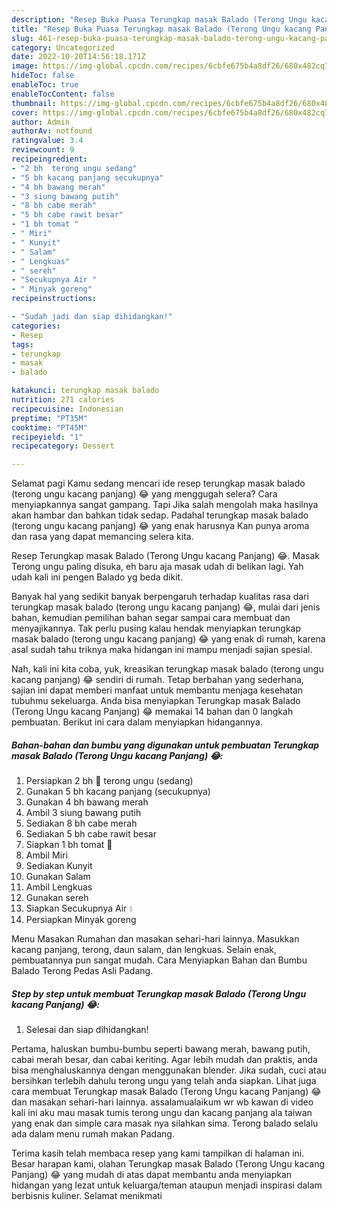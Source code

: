 ```yaml
---
description: "Resep Buka Puasa Terungkap masak Balado (Terong Ungu kacang Panjang) 😂 yang Lezat Sekali"
title: "Resep Buka Puasa Terungkap masak Balado (Terong Ungu kacang Panjang) 😂 yang Lezat Sekali"
slug: 461-resep-buka-puasa-terungkap-masak-balado-terong-ungu-kacang-panjang-yang-lezat-sekali
category: Uncategorized
date: 2022-10-20T14:56:18.171Z
image: https://img-global.cpcdn.com/recipes/6cbfe675b4a8df26/680x482cq70/terungkap-masak-balado-terong-ungu-kacang-panjang-foto-resep-utama.jpg
hideToc: false
enableToc: true
enableTocContent: false
thumbnail: https://img-global.cpcdn.com/recipes/6cbfe675b4a8df26/680x482cq70/terungkap-masak-balado-terong-ungu-kacang-panjang-foto-resep-utama.jpg
cover: https://img-global.cpcdn.com/recipes/6cbfe675b4a8df26/680x482cq70/terungkap-masak-balado-terong-ungu-kacang-panjang-foto-resep-utama.jpg
author: Admin
authorAv: notfound
ratingvalue: 3.4
reviewcount: 9
recipeingredient:
- "2 bh  terong ungu sedang"
- "5 bh kacang panjang secukupnya"
- "4 bh bawang merah"
- "3 siung bawang putih"
- "8 bh cabe merah"
- "5 bh cabe rawit besar"
- "1 bh tomat "
- " Miri"
- " Kunyit"
- " Salam"
- " Lengkuas"
- " sereh"
- "Secukupnya Air "
- " Minyak goreng"
recipeinstructions:

- "Sudah jadi dan siap dihidangkan!"
categories:
- Resep
tags:
- terungkap
- masak
- balado

katakunci: terungkap masak balado 
nutrition: 271 calories
recipecuisine: Indonesian
preptime: "PT35M"
cooktime: "PT45M"
recipeyield: "1"
recipecategory: Dessert

---
```



Selamat pagi Kamu sedang mencari ide resep terungkap masak balado (terong ungu kacang panjang) 😂 yang menggugah selera? Cara menyiapkannya sangat gampang. Tapi Jika salah mengolah maka hasilnya akan hambar dan bahkan tidak sedap. Padahal terungkap masak balado (terong ungu kacang panjang) 😂 yang enak harusnya Kan punya aroma dan rasa yang dapat memancing selera kita.


Resep Terungkap masak Balado (Terong Ungu kacang Panjang) 😂. Masak Terong ungu paling disuka, eh baru aja masak udah di belikan lagi. Yah udah kali ini pengen Balado yg beda dikit.

Banyak hal yang sedikit banyak berpengaruh terhadap kualitas rasa dari terungkap masak balado (terong ungu kacang panjang) 😂, mulai dari jenis bahan, kemudian pemilihan bahan segar sampai cara membuat dan menyajikannya. Tak perlu pusing kalau hendak menyiapkan terungkap masak balado (terong ungu kacang panjang) 😂 yang enak di rumah, karena asal sudah tahu triknya maka hidangan ini mampu menjadi sajian spesial.


Nah, kali ini kita coba, yuk, kreasikan terungkap masak balado (terong ungu kacang panjang) 😂 sendiri di rumah. Tetap berbahan yang sederhana, sajian ini dapat memberi manfaat untuk membantu menjaga kesehatan tubuhmu sekeluarga. Anda bisa menyiapkan Terungkap masak Balado (Terong Ungu kacang Panjang) 😂 memakai 14 bahan dan 0 langkah pembuatan. Berikut ini cara dalam menyiapkan hidangannya.

<!--inarticleads1-->

##### Bahan-bahan dan bumbu yang digunakan untuk pembuatan Terungkap masak Balado (Terong Ungu kacang Panjang) 😂:

1. Persiapkan 2 bh 🍆 terong ungu (sedang)
1. Gunakan 5 bh kacang panjang (secukupnya)
1. Gunakan 4 bh bawang merah
1. Ambil 3 siung bawang putih
1. Sediakan 8 bh cabe merah
1. Sediakan 5 bh cabe rawit besar
1. Siapkan 1 bh tomat 🍅
1. Ambil  Miri
1. Sediakan  Kunyit
1. Gunakan  Salam
1. Ambil  Lengkuas
1. Gunakan  sereh
1. Siapkan Secukupnya Air 💧
1. Persiapkan  Minyak goreng


Menu Masakan Rumahan dan masakan sehari-hari lainnya. Masukkan kacang panjang, terong, daun salam, dan lengkuas. Selain enak, pembuatannya pun sangat mudah. Cara Menyiapkan Bahan dan Bumbu Balado Terong Pedas Asli Padang. 

<!--inarticleads2-->

##### Step by step untuk membuat Terungkap masak Balado (Terong Ungu kacang Panjang) 😂:


1. Selesai dan siap dihidangkan!

Pertama, haluskan bumbu-bumbu seperti bawang merah, bawang putih, cabai merah besar, dan cabai keriting. Agar lebih mudah dan praktis, anda bisa menghaluskannya dengan menggunakan blender. Jika sudah, cuci atau bersihkan terlebih dahulu terong ungu yang telah anda siapkan. Lihat juga cara membuat Terungkap masak Balado (Terong Ungu kacang Panjang) 😂 dan masakan sehari-hari lainnya. assalamualaikum wr wb kawan di video kali ini aku mau masak tumis terong ungu dan kacang panjang ala taiwan yang enak dan simple cara masak nya silahkan sima. Terong balado selalu ada dalam menu rumah makan Padang. 

Terima kasih telah membaca resep yang kami tampilkan di halaman ini. Besar harapan kami, olahan Terungkap masak Balado (Terong Ungu kacang Panjang) 😂 yang mudah di atas dapat membantu anda menyiapkan hidangan yang lezat untuk keluarga/teman ataupun menjadi inspirasi dalam berbisnis kuliner. Selamat menikmati
